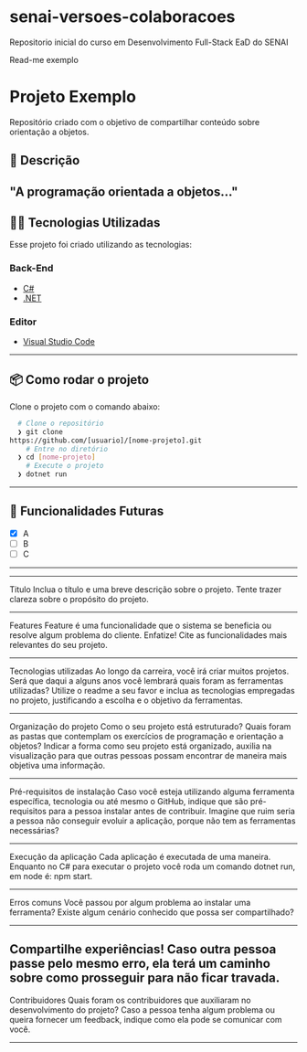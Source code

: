 # senai-versoes-colaboracoes

Repositorio inicial do curso em Desenvolvimento Full-Stack EaD do SENAI

Read-me exemplo

# Projeto Exemplo

Repositório criado com o objetivo de compartilhar
conteúdo sobre orientação a objetos.

## :rocket: Descrição

## "A programação orientada a objetos..."

## 👨‍💻️ Tecnologias Utilizadas

Esse projeto foi criado utilizando as tecnologias:

### Back-End

- [C#](https://docs.microsoft.com/pt-br/dotnet/csharp/)
- [.NET](https://dotnet.microsoft.com/download)

### Editor

- [Visual Studio Code](https://code.visualstudio.com/)

---

## 📦️ Como rodar o projeto

Clone o projeto com o comando abaixo:

```bash
  # Clone o repositório
  ❯ git clone
https://github.com/[usuario]/[nome-projeto].git
	# Entre no diretório
  ❯ cd [nome-projeto]
	# Execute o projeto
  ❯ dotnet run
```

---

## 🔮 Funcionalidades Futuras

- [x] A
- [ ] B
- [ ] C

---

---

Titulo
Inclua o título e uma breve descrição sobre o projeto. Tente trazer clareza sobre o propósito do projeto.

---

Features
Feature é uma funcionalidade que o sistema se beneficia ou resolve algum problema do cliente. Enfatize! Cite as funcionalidades mais relevantes do seu projeto.

---

Tecnologias utilizadas
Ao longo da carreira, você irá criar muitos projetos. Será que daqui a alguns anos você lembrará quais foram as ferramentas utilizadas? Utilize o readme a seu favor e inclua as tecnologias empregadas no projeto, justificando a escolha e o objetivo da ferramentas.

---

Organização do projeto
Como o seu projeto está estruturado? Quais foram as pastas que contemplam os exercícios de programação e orientação a objetos? Indicar a forma como seu projeto está organizado, auxilia na visualização para que outras pessoas possam encontrar de maneira mais objetiva uma informação.

---

Pré-requisitos de instalação
Caso você esteja utilizando alguma ferramenta específica, tecnologia ou até mesmo o GitHub, indique que são pré-requisitos para a pessoa instalar antes de contribuir. Imagine que ruim seria a pessoa não conseguir evoluir a aplicação, porque não tem as ferramentas necessárias?

---

Execução da aplicação
Cada aplicação é executada de uma maneira. Enquanto no C# para executar o projeto você roda um comando dotnet run, em node é: npm start.

---

Erros comuns
Você passou por algum problema ao instalar uma ferramenta? Existe algum cenário conhecido que possa ser compartilhado?

---

## Compartilhe experiências! Caso outra pessoa passe pelo mesmo erro, ela terá um caminho sobre como prosseguir para não ficar travada.

Contribuidores
Quais foram os contribuidores que auxiliaram no desenvolvimento do projeto? Caso a pessoa tenha algum problema ou queira fornecer um feedback, indique como ela pode se comunicar com você.

---
